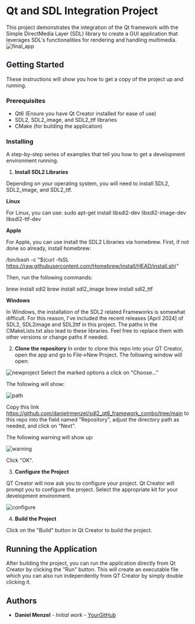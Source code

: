 # Qt and SDL Integration Project

This project demonstrates the integration of the Qt framework with the Simple DirectMedia Layer (SDL) library to create a GUI application that leverages SDL's functionalities for rendering and handling multimedia.
![final_app](https://github.com/danielrmenzel/sdl2_qt6_framework_combo/assets/109724990/52805229-624b-4ccb-a0eb-d9063c580bec)



## Getting Started

These instructions will show you how to get a copy of the project up and running.

### Prerequisites

- Qt6 (Ensure you have Qt Creator installed for ease of use)
- SDL2, SDL2_image, and SDL2_ttf libraries
- CMake (for building the application)

### Installing

A step-by-step series of examples that tell you how to get a development environment running.

1. **Install SDL2 Libraries**

Depending on your operating system, you will need to install SDL2, SDL2_image, and SDL2_ttf.

**Linux**

For Linux, you can use:
sudo apt-get install libsdl2-dev libsdl2-image-dev libsdl2-ttf-dev

**Apple**

For Apple, you can use install the SDL2 Libraries via homebrew.
First, if not done so already, install homebrew:

/bin/bash -c "$(curl -fsSL https://raw.githubusercontent.com/Homebrew/install/HEAD/install.sh)"

Then, run the following commands:

brew install sdl2
brew install sdl2_image
brew install sdl2_ttf

**Windows**

In Windows, the installation of the SDL2 related Frameworks is somewhat difficult.
For this reason, I've included the recent releases [April 2024] of SDL2, SDL2image and SDL2ttf in this project.
The paths in the CMakeLists.txt also lead to these libraries.
Feel free to replace them with other versions or change paths if needed.


2. **Clone the repository**
In order to clone this repo into your QT Creator, open the app and go to File->New Project.
The following window will open:

![newproject](https://github.com/danielrmenzel/sdl2_qt6_framework_combo/assets/109724990/afff8911-8cd0-46fb-84ed-b299a737049f)
Select the marked options a click on "Choose..."

The following will show:

![path](https://github.com/danielrmenzel/sdl2_qt6_framework_combo/assets/109724990/02b65b6b-82ed-454f-8e51-672d622f8efc)

Copy this link https://github.com/danielrmenzel/sdl2_qt6_framework_combo/tree/main to this repo into the field named "Repository", adjust the directory path as needed, and click on "Next".

The following warning will show up:

![warning](https://github.com/danielrmenzel/sdl2_qt6_framework_combo/assets/109724990/524f6017-493b-421b-8dae-bbfd1bc3077f)

Click "OK".

3. **Configure the Project**

QT Creator will now ask you to configure your project.
Qt Creator will prompt you to configure the project. Select the appropriate kit for your development environment.

![configure](https://github.com/danielrmenzel/sdl2_qt6_framework_combo/assets/109724990/abc25784-dcf0-4f74-b3e6-375394cee069)


4. **Build the Project**

Click on the "Build" button in Qt Creator to build the project.

## Running the Application

After building the project, you can run the application directly from Qt Creator by clicking the "Run" button.
This will create an executable file which you can also run independently from QT Creator by simply double clicking it.


## Authors

* **Daniel Menzel** - *Initial work* - [YourGitHub](https://github.com/daniel_r_menzel)
